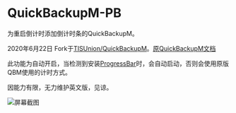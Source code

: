 # QuickBackupM-PB

为重启倒计时添加倒计时条的QuickBackupM。

2020年6月22日 Fork于[TISUnion/QuickBackupM](https://github.com/TISUnion/QuickBackupM)。[原QuickBackupM文档](https://github.com/Preliterate/QuickBackupM-PB/blob/master/QuickBackupM_README_cn.md)

此功能为自动开启，当检测到安装[ProgressBar](https://github.com/Preliterate/ProgressBar)时，会自动启动，否则会使用原版QBM使用的计时方式。

因能力有限，无力维护英文版，见谅。

![屏幕截图](https://raw.githubusercontent.com/Preliterate/QuickBackupM-PB/master/Screen_shot.png)

